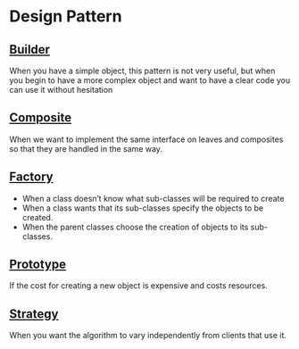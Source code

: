 # Design Pattern
## [Builder](src/main/builder)
When you have a simple object, this pattern is not very useful, but when you begin to have a more complex object and want to have a clear code you can use it without hesitation

## [Composite](src/main/composite)
When we want to implement the same interface on leaves and composites so that they are handled in the same way.

## [Factory](src/main/factory)
* When a class doesn’t know what sub-classes will be required to create
* When a class wants that its sub-classes specify the objects to be created.
* When the parent classes choose the creation of objects to its sub-classes.

## [Prototype](src/main/prototype)
If the cost for creating a new object is expensive and costs resources.

## [Strategy](src/main/strategy)
When you want the algorithm to vary independently from clients that use it.